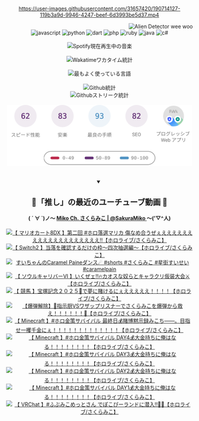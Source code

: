 <!-- START: HERO IMAGE GIF ////////// ////////// ////////// -->
<!-- <img src="@/../assets/img/gaming/ghost-of-tsushima.gif" width="100%"  alt="nellyXinwei's Hero Gif Image"/> -->
<!-- END: HERO IMAGE GIF ////////// ////////// ////////// -->

<div align="center" >  
  
<!-- START:ワンピース 第1015話「ルフィはRED ROCを使う」 -->
<https://user-images.githubusercontent.com/31657420/190714127-119b3a9d-9946-4247-beef-6d3993be5d37.mp4>
<!-- END:ワンピース 第1015話「ルフィはRED ROCを使う」 -->

<!-- START:VISITOR COUNTER -->
<div width="100%" align="right">
<img src="https://komarev.com/ghpvc/?username=nellyXinwei&label=🛸&color=grey&style=for-the-badge&labelcolor=ffffff" alt="Alien Detector wee woo"/>
</div>
<!-- END:VISITOR COUNTER -->

<!-- START: PROGRAMMING LANGUAGES -->
<!-- 色彩 Color Scheme:
#961E3A, #8A0D42, #5A0640, #4F265E, #2B355A, #3E759B, #CC4246,
#BB2649, #AD1052, #700750, #633075, #364270, #4E92C2, #FF5357
Sauce: https://www.webcreatorbox.com/inspiration/pantone-2023
-->

<img src="https://img.shields.io/badge/javascript%20-%23BB2649.svg?&style=for-the-badge&logo=javascript&logoColor=white&labelColor=961E3A" alt="javascript"/>
<img src="https://img.shields.io/badge/python%20-%23AD1052.svg?&style=for-the-badge&logo=python&logoColor=white&labelColor=8A0D42" alt="python" />
<img src="https://img.shields.io/badge/dart%20-%23700750.svg?&style=for-the-badge&logo=dart&logoColor=white&labelColor=5A0640" alt="dart"/>
<img src="https://img.shields.io/badge/php%20-%23633075.svg?&style=for-the-badge&logo=php&logoColor=white&labelColor=4F265E" alt="php"/>
<img src="https://img.shields.io/badge/ruby%20-%23364270.svg?&style=for-the-badge&logo=ruby&logoColor=white&labelColor=2B355A" alt="ruby"/>
<img src="https://img.shields.io/badge/java%20-%234E92C2.svg?&style=for-the-badge&logo=openjdk&logoColor=white&labelColor=3E759B" alt="java"/>
<img src="https://img.shields.io/badge/c%23-%23FF5357.svg?style=for-the-badge&logo=c-sharp&logoColor=white&labelColor=CC4246" alt="c#"/>  
<!-- END: PROGRAMMING LANGUAGES -->

<br>
<br>

<!-- START: MUSIC STATUS -->
  <!-- <a href="https://newojima-gsrs-20220114.vercel.app/api/now-playing?open">
    <img src="https://newojima-gsrs-20220114.vercel.app/api/now-playing" alt="Spotify現在再生中の音楽">
  </a> -->
  <img src="https://newojima-grss-20230114.vercel.app/api/spotify?border_color=transparent" alt="Spotify現在再生中の音楽" width="280px">
<!-- END: MUSIC STATUS -->

<br>
<br>

<!-- START: GITHUB STATUS -->
<!-- 色彩 Color Scheme:  #BB2649, #AD1052, #700750, #633075 -->
<img align="center" src="https://newojima-grs-20230109.vercel.app/api/wakatime?username=newojima&layout=compact&langs_count=10&locale=ja&hide_title=false&title_color=fff&hide_border=true&text_color=fff&bg_color=BB2649,BB2649,633075,633075&hide=other,css,html,bash,xml,git%20config,makefile,properties,yaml,markdown,text,json,jsx" alt="Wakatimeワカタイム統計" width="500px"/>

<br>
<br>

<!-- 色彩 Color Scheme:  #633075, #364270, #4E92C2 -->
  <img align="center" src="https://newojima-grs-20230109.vercel.app/api/top-langs?username=newojima&layout=compact&text_color=fff&icon_color=fff&hide_border=true&&locale=ja&hide_title=false&title_color=fff&include_all_commits=true&card_width=445&langs_count=11&hide=c%23,powershell,shaderlab,hlsl,makefile,jupyter%20notebook,python,html,css,shell,batchfile,less,liquid,hack,scss&bg_color=4F265E,633075,4E92C2" alt="最もよく使っている言語" width="500px"/>

<br>
<br>

<!-- 色彩 Color Scheme:  #4E92C2, #FF5357 -->
  <img align="center" src="https://newojima-grs-20230109.vercel.app/api?username=newojima&rank_icon=github&show_icons=true&&locale=ja&title_color=fff&text_color=fff&icon_color=fff&hide_border=true&hide_title=false&count_private=true&include_all_commits=true&card_width=495&disable_animations=true&bg_color=4E92C2,4E92C2,FF5357" alt="Github統計" width="500px"/>

<br>

<img align="center" src="https://streak-stats.demolab.com?user=newojima&theme=dark&hide_border=true&locale=ja&ring=BB2649&stroke=222222&background=151515&sideLabels=BB2649&currStreakLabel=ffffff&border=BB2649&fire=FF5357&currStreakNum=ffffff&sideNums=FF5357&dates=ffffff" alt="Githubストリーク統計" width="500px"/>

<br>
<br>

  <img align="center" width="500px" src="@/../assets/img/page-insights.svg" alt="Githubページの洞察"/>
  
</div>
<!-- END: GITHUB STATUS -->

<br>
<br>

<div align="center">
<details open>
  <summary>

  </summary>

  <h2 align="center">🌸「推し」の最近のユーチューブ動画 🌸</h2>
  <h4>
  ( ´ ∀ `)ノ～ 
  <a href="https://www.youtube.com/@SakuraMiko">Miko Ch. さくらみこ | @SakuraMiko
  </a>
   ～('▽^人)
  </h4>

  <!-- BEGIN YOUTUBE-CARDS -->
<a href="https://www.youtube.com/watch?v=CfAzCR0xiFw"><img src="https://ytcards.demolab.com/?id=CfAzCR0xiFw&title=%E3%80%90+%E3%83%9E%E3%83%AA%E3%82%AA%E3%82%AB%E3%83%BC%E3%83%888DX+%E3%80%91%E7%AC%AC%E4%BA%8C%E5%9B%9E+%23%E3%83%9B%E3%83%AD%E8%90%BD%E9%81%B8%E3%83%9E%E3%83%AA%E3%82%AB+%E5%82%B7%E3%81%AA%E3%82%81%E5%90%88%E3%81%86%E3%81%9C%E3%81%87%E3%81%88%E3%81%88%E3%81%88%E3%81%88%E3%81%88%E3%81%88%E3%81%88%E3%81%88%E3%81%88%E3%81%88%E3%81%88%E3%81%88%E3%81%88%E3%81%88%E3%81%88%E3%81%88%E3%81%88%E3%81%88%E3%81%88%E2%80%BC%E3%80%90%E3%83%9B%E3%83%AD%E3%83%A9%E3%82%A4%E3%83%96%2F%E3%81%95%E3%81%8F%E3%82%89%E3%81%BF%E3%81%93%E3%80%91&lang=ja&timestamp=1750167722&background_color=%230d1117&title_color=%23ffffff&stats_color=%23dedede&max_title_lines=1&width=187&border_radius=5&duration=5562" alt="【 マリオカート8DX 】第二回 #ホロ落選マリカ 傷なめ合うぜぇえええええええええええええええええええ‼【ホロライブ/さくらみこ】" title="【 マリオカート8DX 】第二回 #ホロ落選マリカ 傷なめ合うぜぇえええええええええええええええええええ‼【ホロライブ/さくらみこ】"></a>
<a href="https://www.youtube.com/watch?v=nSs9E_Zqpps"><img src="https://ytcards.demolab.com/?id=nSs9E_Zqpps&title=%E3%80%90+Switch2+%E3%80%91%E5%BD%93%E8%90%BD%E3%82%92%E7%A2%BA%E8%AA%8D%E3%81%99%E3%82%8B%E3%81%A0%E3%81%91%E3%81%AE%E6%9E%A0%EF%BD%9E%E5%9B%9B%E6%AC%A1%E6%8A%BD%E9%81%B8%E7%B7%A8%EF%BD%9E%E3%80%90%E3%83%9B%E3%83%AD%E3%83%A9%E3%82%A4%E3%83%96%2F%E3%81%95%E3%81%8F%E3%82%89%E3%81%BF%E3%81%93%E3%80%91&lang=ja&timestamp=1750160901&background_color=%230d1117&title_color=%23ffffff&stats_color=%23dedede&max_title_lines=1&width=187&border_radius=5&duration=2456" alt="【 Switch2 】当落を確認するだけの枠～四次抽選編～【ホロライブ/さくらみこ】" title="【 Switch2 】当落を確認するだけの枠～四次抽選編～【ホロライブ/さくらみこ】"></a>
<a href="https://www.youtube.com/shorts/f_zmsF15Fkk"><img src="https://ytcards.demolab.com/?id=f_zmsF15Fkk&title=%E3%81%99%E3%81%84%E3%81%A1%E3%82%83%E3%82%93%E3%81%AECaramel+Paine%E3%83%80%E3%83%B3%E3%82%B9%E2%98%84++%23shorts+%23%E3%81%95%E3%81%8F%E3%82%89%E3%81%BF%E3%81%93+%23%E6%98%9F%E8%A1%97%E3%81%99%E3%81%84%E3%81%9B%E3%81%84+%23caramelpain&lang=ja&timestamp=1750129246&background_color=%230d1117&title_color=%23ffffff&stats_color=%23dedede&max_title_lines=1&width=187&border_radius=5&duration=16" alt="すいちゃんのCaramel Paineダンス☄  #shorts #さくらみこ #星街すいせい #caramelpain" title="すいちゃんのCaramel Paineダンス☄  #shorts #さくらみこ #星街すいせい #caramelpain"></a>
<a href="https://www.youtube.com/watch?v=dhyyb7aQQXA"><img src="https://ytcards.demolab.com/?id=dhyyb7aQQXA&title=%E3%80%90+%E3%82%BD%E3%82%A6%E3%83%AB%E3%82%AD%E3%83%A3%E3%83%AA%E3%83%90%E3%83%BC%E2%85%A5+%E3%80%91%E3%81%84%E3%81%8F%E3%81%9C%E3%82%A7%E2%80%BC%F0%9F%94%A5%E3%82%AB%E3%82%AA%E3%82%B9%E3%81%AA%E5%A5%B4%E3%82%89%E3%81%A8%E3%82%AD%E3%83%A3%E3%83%A9%E3%82%AF%E3%83%AA%E4%BB%AE%E8%A3%85%E5%A4%A7%E4%BC%9A%E2%9A%94%E3%80%90%E3%83%9B%E3%83%AD%E3%83%A9%E3%82%A4%E3%83%96%2F%E3%81%95%E3%81%8F%E3%82%89%E3%81%BF%E3%81%93%E3%80%91&lang=ja&timestamp=1749998702&background_color=%230d1117&title_color=%23ffffff&stats_color=%23dedede&max_title_lines=1&width=187&border_radius=5&duration=8772" alt="【 ソウルキャリバーⅥ 】いくぜェ‼🔥カオスな奴らとキャラクリ仮装大会⚔【ホロライブ/さくらみこ】" title="【 ソウルキャリバーⅥ 】いくぜェ‼🔥カオスな奴らとキャラクリ仮装大会⚔【ホロライブ/さくらみこ】"></a>
<a href="https://www.youtube.com/watch?v=RS9FmwybQ5Y"><img src="https://ytcards.demolab.com/?id=RS9FmwybQ5Y&title=%E3%80%90+%E7%AB%B6%E9%A6%AC+%E3%80%91%E5%AE%9D%E5%A1%9A%E8%A8%98%E5%BF%B5%EF%BC%92%EF%BC%90%EF%BC%92%EF%BC%95%F0%9F%8F%87%E3%81%A7%E5%A4%A2%E3%81%AB%E8%B3%AD%E3%81%91%E3%82%8B%E3%81%AB%E3%81%87%E3%81%88%E3%81%88%E3%81%88%E3%81%88%E3%81%88%EF%BC%81%EF%BC%81%EF%BC%81%EF%BC%81%E3%80%90%E3%83%9B%E3%83%AD%E3%83%A9%E3%82%A4%E3%83%96%2F%E3%81%95%E3%81%8F%E3%82%89%E3%81%BF%E3%81%93%E3%80%91&lang=ja&timestamp=1749970752&background_color=%230d1117&title_color=%23ffffff&stats_color=%23dedede&max_title_lines=1&width=187&border_radius=5&duration=4884" alt="【 競馬 】宝塚記念２０２５🏇で夢に賭けるにぇえええええ！！！！【ホロライブ/さくらみこ】" title="【 競馬 】宝塚記念２０２５🏇で夢に賭けるにぇえええええ！！！！【ホロライブ/さくらみこ】"></a>
<a href="https://www.youtube.com/watch?v=D7VrtWg_BmI"><img src="https://ytcards.demolab.com/?id=D7VrtWg_BmI&title=%E3%80%90%E7%88%86%E5%BC%BE%E8%A7%A3%E9%99%A4%E3%80%91%F0%9F%9A%A8%E6%8C%87%E7%A4%BA%E5%8E%A8VS%E3%83%AF%E3%82%B6%E3%83%83%E3%83%97%E3%83%AA%E3%82%B9%E3%83%8A%E3%83%BC%E3%81%A7%E3%81%95%E3%81%8F%E3%82%89%E3%81%BF%E3%81%93%E3%82%92%E7%88%86%E5%BC%BE%E3%81%8B%E3%82%89%E6%95%91%E3%81%88%EF%BC%81%EF%BC%81%EF%BC%81%EF%BC%81%EF%BC%81%EF%BC%81%F0%9F%9A%A8%E3%80%90%E3%83%9B%E3%83%AD%E3%83%A9%E3%82%A4%E3%83%96%2F%E3%81%95%E3%81%8F%E3%82%89%E3%81%BF%E3%81%93%E3%80%91&lang=ja&timestamp=1749914248&background_color=%230d1117&title_color=%23ffffff&stats_color=%23dedede&max_title_lines=1&width=187&border_radius=5&duration=10361" alt="【爆弾解除】🚨指示厨VSワザップリスナーでさくらみこを爆弾から救え！！！！！！🚨【ホロライブ/さくらみこ】" title="【爆弾解除】🚨指示厨VSワザップリスナーでさくらみこを爆弾から救え！！！！！！🚨【ホロライブ/さくらみこ】"></a>
<a href="https://www.youtube.com/watch?v=vzBlHJ5UCng"><img src="https://ytcards.demolab.com/?id=vzBlHJ5UCng&title=%E3%80%90+Minecraft+%E3%80%91%23%E3%83%9B%E3%83%AD%E9%87%91%E7%AD%96%E3%82%B5%E3%83%90%E3%82%A4%E3%83%90%E3%83%AB+%E6%9C%80%E7%B5%82%E6%97%A5%F0%9F%92%B0%E8%B3%AD%E5%8D%9A%E9%BB%99%E7%A4%BA%E9%8C%B2%E3%81%BF%E3%81%93%E3%81%A1%E2%80%95%E2%80%95%E3%80%82%E7%9B%AE%E6%8C%87%E3%81%9B%E4%B8%80%E6%94%AB%E5%8D%83%E9%87%91%E3%81%AB%E3%81%87%EF%BC%81%EF%BC%81%EF%BC%81%EF%BC%81%EF%BC%81%EF%BC%81%EF%BC%81%EF%BC%81%EF%BC%81%EF%BC%81%EF%BC%81%EF%BC%81%EF%BC%81%E3%80%90%E3%83%9B%E3%83%AD%E3%83%A9%E3%82%A4%E3%83%96%2F%E3%81%95%E3%81%8F%E3%82%89%E3%81%BF%E3%81%93%E3%80%91&lang=ja&timestamp=1749831053&background_color=%230d1117&title_color=%23ffffff&stats_color=%23dedede&max_title_lines=1&width=187&border_radius=5&duration=20718" alt="【 Minecraft 】#ホロ金策サバイバル 最終日💰賭博黙示録みこち――。目指せ一攫千金にぇ！！！！！！！！！！！！！【ホロライブ/さくらみこ】" title="【 Minecraft 】#ホロ金策サバイバル 最終日💰賭博黙示録みこち――。目指せ一攫千金にぇ！！！！！！！！！！！！！【ホロライブ/さくらみこ】"></a>
<a href="https://www.youtube.com/watch?v=gv1FDiuHFec"><img src="https://ytcards.demolab.com/?id=gv1FDiuHFec&title=%E3%80%90+Minecraft+%E3%80%91%23%E3%83%9B%E3%83%AD%E9%87%91%E7%AD%96%E3%82%B5%E3%83%90%E3%82%A4%E3%83%90%E3%83%AB+DAY4%F0%9F%92%B0%E5%A4%A7%E9%87%91%E6%8C%81%E3%81%A1%E3%81%AB%E4%BF%BA%E3%81%AF%E3%81%AA%E3%82%8B%EF%BC%81%EF%BC%81%EF%BC%81%EF%BC%81%EF%BC%81%EF%BC%81%EF%BC%81%EF%BC%81%E3%80%90%E3%83%9B%E3%83%AD%E3%83%A9%E3%82%A4%E3%83%96%2F%E3%81%95%E3%81%8F%E3%82%89%E3%81%BF%E3%81%93%E3%80%91&lang=ja&timestamp=1749743174&background_color=%230d1117&title_color=%23ffffff&stats_color=%23dedede&max_title_lines=1&width=187&border_radius=5&duration=19624" alt="【 Minecraft 】#ホロ金策サバイバル DAY4💰大金持ちに俺はなる！！！！！！！！【ホロライブ/さくらみこ】" title="【 Minecraft 】#ホロ金策サバイバル DAY4💰大金持ちに俺はなる！！！！！！！！【ホロライブ/さくらみこ】"></a>
<a href="https://www.youtube.com/watch?v=twK9ybBj-PA"><img src="https://ytcards.demolab.com/?id=twK9ybBj-PA&title=%E3%80%90+Minecraft+%E3%80%91%23%E3%83%9B%E3%83%AD%E9%87%91%E7%AD%96%E3%82%B5%E3%83%90%E3%82%A4%E3%83%90%E3%83%AB+DAY3%F0%9F%92%B0%E5%A4%A7%E9%87%91%E6%8C%81%E3%81%A1%E3%81%AB%E4%BF%BA%E3%81%AF%E3%81%AA%E3%82%8B%EF%BC%81%EF%BC%81%EF%BC%81%EF%BC%81%EF%BC%81%EF%BC%81%EF%BC%81%EF%BC%81%E3%80%90%E3%83%9B%E3%83%AD%E3%83%A9%E3%82%A4%E3%83%96%2F%E3%81%95%E3%81%8F%E3%82%89%E3%81%BF%E3%81%93%E3%80%91&lang=ja&timestamp=1749662744&background_color=%230d1117&title_color=%23ffffff&stats_color=%23dedede&max_title_lines=1&width=187&border_radius=5&duration=18191" alt="【 Minecraft 】#ホロ金策サバイバル DAY3💰大金持ちに俺はなる！！！！！！！！【ホロライブ/さくらみこ】" title="【 Minecraft 】#ホロ金策サバイバル DAY3💰大金持ちに俺はなる！！！！！！！！【ホロライブ/さくらみこ】"></a>
<a href="https://www.youtube.com/watch?v=-om5KVql0kk"><img src="https://ytcards.demolab.com/?id=-om5KVql0kk&title=%E3%80%90+Minecraft+%E3%80%91%23%E3%83%9B%E3%83%AD%E9%87%91%E7%AD%96%E3%82%B5%E3%83%90%E3%82%A4%E3%83%90%E3%83%AB+DAY2%F0%9F%92%B0%E5%A4%A7%E9%87%91%E6%8C%81%E3%81%A1%E3%81%AB%E4%BF%BA%E3%81%AF%E3%81%AA%E3%82%8B%EF%BC%81%EF%BC%81%EF%BC%81%EF%BC%81%EF%BC%81%EF%BC%81%EF%BC%81%EF%BC%81%E3%80%90%E3%83%9B%E3%83%AD%E3%83%A9%E3%82%A4%E3%83%96%2F%E3%81%95%E3%81%8F%E3%82%89%E3%81%BF%E3%81%93%E3%80%91&lang=ja&timestamp=1749570950&background_color=%230d1117&title_color=%23ffffff&stats_color=%23dedede&max_title_lines=1&width=187&border_radius=5&duration=20323" alt="【 Minecraft 】#ホロ金策サバイバル DAY2💰大金持ちに俺はなる！！！！！！！！【ホロライブ/さくらみこ】" title="【 Minecraft 】#ホロ金策サバイバル DAY2💰大金持ちに俺はなる！！！！！！！！【ホロライブ/さくらみこ】"></a>
<a href="https://www.youtube.com/watch?v=Phg1SltSiwU"><img src="https://ytcards.demolab.com/?id=Phg1SltSiwU&title=%E3%80%90+Minecraft+%E3%80%91%23%E3%83%9B%E3%83%AD%E9%87%91%E7%AD%96%E3%82%B5%E3%83%90%E3%82%A4%E3%83%90%E3%83%AB+DAY1%F0%9F%92%B0%E5%A4%A7%E9%87%91%E6%8C%81%E3%81%A1%E3%81%AB%E4%BF%BA%E3%81%AF%E3%81%AA%E3%82%8B%EF%BC%81%EF%BC%81%EF%BC%81%EF%BC%81%EF%BC%81%EF%BC%81%EF%BC%81%EF%BC%81%E3%80%90%E3%83%9B%E3%83%AD%E3%83%A9%E3%82%A4%E3%83%96%2F%E3%81%95%E3%81%8F%E3%82%89%E3%81%BF%E3%81%93%E3%80%91&lang=ja&timestamp=1749483625&background_color=%230d1117&title_color=%23ffffff&stats_color=%23dedede&max_title_lines=1&width=187&border_radius=5&duration=19234" alt="【 Minecraft 】#ホロ金策サバイバル DAY1💰大金持ちに俺はなる！！！！！！！！【ホロライブ/さくらみこ】" title="【 Minecraft 】#ホロ金策サバイバル DAY1💰大金持ちに俺はなる！！！！！！！！【ホロライブ/さくらみこ】"></a>
<a href="https://www.youtube.com/watch?v=85B3oh9EGaY"><img src="https://ytcards.demolab.com/?id=85B3oh9EGaY&title=%E3%80%90+VRChat+%E3%80%91%23%E3%81%B5%E3%81%B6%E3%81%BF%E3%81%93%E3%82%81%E3%81%A3%E3%81%A8%E3%81%95%E3%82%93+%E3%81%A7%E3%81%BD%E3%81%93%E3%81%B4%E3%83%BC%E3%83%A9%E3%83%B3%E3%83%89%E3%81%AB%E6%BD%9C%E5%85%A5%E2%80%BC%F0%9F%A5%9C%F0%9F%8E%A1%E3%80%90%E3%83%9B%E3%83%AD%E3%83%A9%E3%82%A4%E3%83%96%2F%E3%81%95%E3%81%8F%E3%82%89%E3%81%BF%E3%81%93%E3%80%91&lang=ja&timestamp=1749394678&background_color=%230d1117&title_color=%23ffffff&stats_color=%23dedede&max_title_lines=1&width=187&border_radius=5&duration=9767" alt="【 VRChat 】#ふぶみこめっとさん でぽこぴーランドに潜入‼🥜🎡【ホロライブ/さくらみこ】" title="【 VRChat 】#ふぶみこめっとさん でぽこぴーランドに潜入‼🥜🎡【ホロライブ/さくらみこ】"></a>
<!-- END YOUTUBE-CARDS -->

</div>
  
</details>
